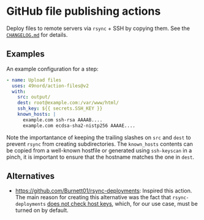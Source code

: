 # GitHub file publishing actions

Deploy files to remote servers via `rsync` + SSH by copying them. See the [`CHANGELOG.md`](CHANGELOG.md) for details.

## Examples

An example configuration for a step:

```yaml
- name: Upload files
  uses: 49nord/action-files@v2
  with:
    src: output/
    dest: root@example.com:/var/www/html/
    ssh_key: ${{ secrets.SSH_KEY }}
    known_hosts: |
      example.com ssh-rsa AAAAB....
      example.com ecdsa-sha2-nistp256 AAAAE....
```

Note the importantance of keeping the trailing slashes on `src` and `dest` to prevent `rsync` from creating subdirectories. The `known_hosts` contents can be copied from a well-known hostfile or generated using `ssh-keyscan` in a pinch, it is important to ensure that the hostname matches the one in `dest`.

## Alternatives

* <https://github.com/Burnett01/rsync-deployments>: Inspired this action. The main reason for creating this alternative was the fact that `rsync-deployments` [does not check host keys](https://github.com/Burnett01/rsync-deployments/blob/22f8d1ffe807551ba75eba6a450c3d577690249f/entrypoint.sh#L12), which, for our use case, must be turned on by default.
